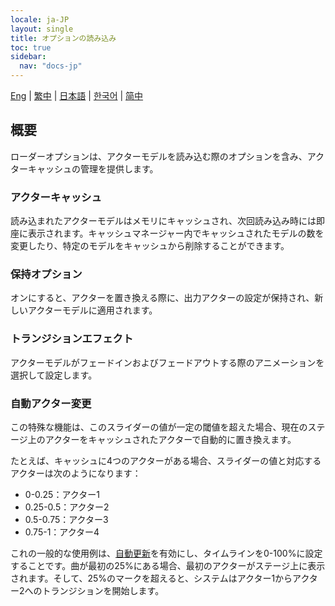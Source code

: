 ```yaml
---
locale: ja-JP
layout: single
title: オプションの読み込み
toc: true
sidebar:
  nav: "docs-jp"
---
```

[Eng](/dancexr/features/loader_options) | [繁中](/tw/dancexr/features/loader_options) | [日本語](/jp/dancexr/features/loader_options) | [한국어](/kr/dancexr/features/loader_options) | [简中](/zh/dancexr/features/loader_options)


## 概要
ローダーオプションは、アクターモデルを読み込む際のオプションを含み、アクターキャッシュの管理を提供します。

### アクターキャッシュ
読み込まれたアクターモデルはメモリにキャッシュされ、次回読み込み時には即座に表示されます。キャッシュマネージャー内でキャッシュされたモデルの数を変更したり、特定のモデルをキャッシュから削除することができます。

### 保持オプション
オンにすると、アクターを置き換える際に、出力アクターの設定が保持され、新しいアクターモデルに適用されます。

### トランジションエフェクト
アクターモデルがフェードインおよびフェードアウトする際のアニメーションを選択して設定します。

### 自動アクター変更
この特殊な機能は、このスライダーの値が一定の閾値を超えた場合、現在のステージ上のアクターをキャッシュされたアクターで自動的に置き換えます。

たとえば、キャッシュに4つのアクターがある場合、スライダーの値と対応するアクターは次のようになります：
* 0-0.25：アクター1
* 0.25-0.5：アクター2
* 0.5-0.75：アクター3
* 0.75-1：アクター4

これの一般的な使用例は、[自動更新](autoupdate)を有効にし、タイムラインを0-100%に設定することです。曲が最初の25%にある場合、最初のアクターがステージ上に表示されます。そして、25%のマークを超えると、システムはアクター1からアクター2へのトランジションを開始します。